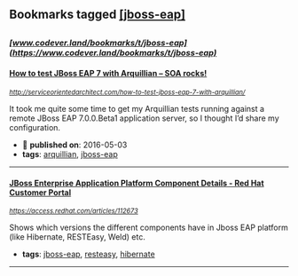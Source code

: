 ## Bookmarks tagged [[jboss-eap]](https://www.codever.land/search?q=[jboss-eap])

_<sup><sup>[www.codever.land/bookmarks/t/jboss-eap](https://www.codever.land/bookmarks/t/jboss-eap)</sup></sup>_
---
#### [How to test JBoss EAP 7 with Arquillian – SOA rocks!](http://serviceorientedarchitect.com/how-to-test-jboss-eap-7-with-arquillian/)
_<sup>http://serviceorientedarchitect.com/how-to-test-jboss-eap-7-with-arquillian/</sup>_

It took me quite some time to get my Arquillian tests running against a remote JBoss EAP 7.0.0.Beta1 application server, so I thought I’d share my configuration.
* :calendar: **published on**: 2016-05-03
* **tags**: [arquillian](../tagged/arquillian.md), [jboss-eap](../tagged/jboss-eap.md)
---
#### [JBoss Enterprise Application Platform Component Details - Red Hat Customer Portal](https://access.redhat.com/articles/112673)
_<sup>https://access.redhat.com/articles/112673</sup>_

Shows which versions the different components have in Jboss EAP platform (like Hibernate, RESTEasy, Weld) etc.
* **tags**: [jboss-eap](../tagged/jboss-eap.md), [resteasy](../tagged/resteasy.md), [hibernate](../tagged/hibernate.md)
---
